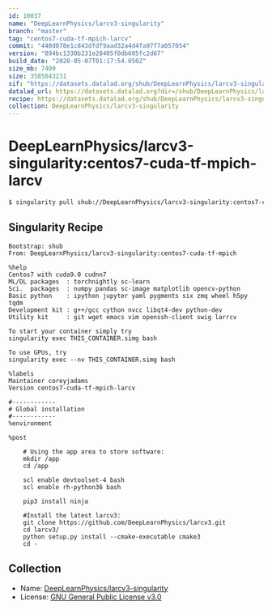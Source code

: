 ```yaml
---
id: 10037
name: "DeepLearnPhysics/larcv3-singularity"
branch: "master"
tag: "centos7-cuda-tf-mpich-larcv"
commit: "440d078e1c843dfdf9aad32a4d4fa97f7a057054"
version: "894bc1330b231e28405f0db605fc2d67"
build_date: "2020-05-07T01:17:54.050Z"
size_mb: 7409
size: 3585843231
sif: "https://datasets.datalad.org/shub/DeepLearnPhysics/larcv3-singularity/centos7-cuda-tf-mpich-larcv/2020-05-07-440d078e-894bc133/894bc1330b231e28405f0db605fc2d67.simg"
datalad_url: https://datasets.datalad.org?dir=/shub/DeepLearnPhysics/larcv3-singularity/centos7-cuda-tf-mpich-larcv/2020-05-07-440d078e-894bc133/
recipe: https://datasets.datalad.org/shub/DeepLearnPhysics/larcv3-singularity/centos7-cuda-tf-mpich-larcv/2020-05-07-440d078e-894bc133/Singularity
collection: DeepLearnPhysics/larcv3-singularity
---
```


# DeepLearnPhysics/larcv3-singularity:centos7-cuda-tf-mpich-larcv

```bash
$ singularity pull shub://DeepLearnPhysics/larcv3-singularity:centos7-cuda-tf-mpich-larcv
```

## Singularity Recipe

```singularity
Bootstrap: shub
From: DeepLearnPhysics/larcv3-singularity:centos7-cuda-tf-mpich

%help
Centos7 with cuda9.0 cudnn7
ML/DL packages  : torchnightly sc-learn
Sci.  packages  : numpy pandas sc-image matplotlib opencv-python
Basic python    : ipython jupyter yaml pygments six zmq wheel h5py tqdm 
Development kit : g++/gcc cython nvcc libqt4-dev python-dev
Utility kit     : git wget emacs vim openssh-client swig larrcv

To start your container simply try
singularity exec THIS_CONTAINER.simg bash

To use GPUs, try
singularity exec --nv THIS_CONTAINER.simg bash

%labels
Maintainer coreyjadams
Version centos7-cuda-tf-mpich-larcv

#------------
# Global installation
#------------
%environment

%post
    
    # Using the app area to store software:
    mkdir /app
    cd /app

    scl enable devtoolset-4 bash
    scl enable rh-python36 bash

    pip3 install ninja

    #Install the latest larcv3:
    git clone https://github.com/DeepLearnPhysics/larcv3.git
    cd larcv3/
    python setup.py install --cmake-executable cmake3
    cd -
```

## Collection

 - Name: [DeepLearnPhysics/larcv3-singularity](https://github.com/DeepLearnPhysics/larcv3-singularity)
 - License: [GNU General Public License v3.0](https://api.github.com/licenses/gpl-3.0)

